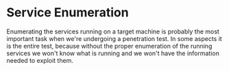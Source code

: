 # Service Enumeration

Enumerating the services running on a target machine is probably the most important task when we're undergoing a penetration test. In some aspects it is the entire test, because without the proper enumeration of the running services we won't know what is running and we won't have the information needed to exploit them.

